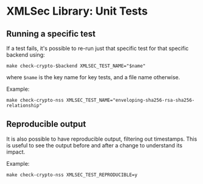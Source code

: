# XMLSec Library: Unit Tests

## Running a specific test

If a test fails, it's possible to re-run just that specific test for that
specific backend using:

```
make check-crypto-$backend XMLSEC_TEST_NAME="$name"
```

where `$name` is the key name for key tests, and a file name otherwise.

Example:

```
make check-crypto-nss XMLSEC_TEST_NAME="enveloping-sha256-rsa-sha256-relationship"
```

## Reproducible output

It is also possible to have reproducible output, filtering out timestamps. This
is useful to see the output before and after a change to understand its impact.

Example:

```
make check-crypto-nss XMLSEC_TEST_REPRODUCIBLE=y
```
